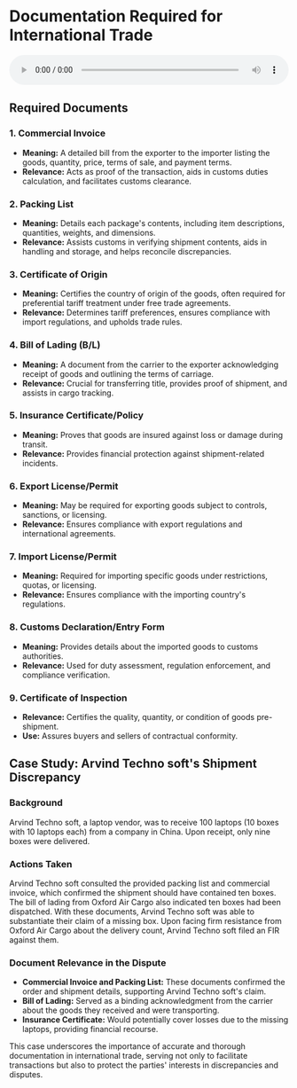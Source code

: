 # Documentation Required for International Trade

<audio controls style="width: 100%;">
  <source src="../../../../../audio/4th_sem/GB/Unit-6 Export Financing and Documentation/6.h Document Required Their Relevance.mp3" type="audio/mpeg">
  Your browser does not support the audio element.
</audio>


## Required Documents 

### 1. Commercial Invoice
- **Meaning:** A detailed bill from the exporter to the importer listing the goods, quantity, price, terms of sale, and payment terms.
- **Relevance:** Acts as proof of the transaction, aids in customs duties calculation, and facilitates customs clearance.

### 2. Packing List
- **Meaning:** Details each package's contents, including item descriptions, quantities, weights, and dimensions.
- **Relevance:** Assists customs in verifying shipment contents, aids in handling and storage, and helps reconcile discrepancies.

### 3. Certificate of Origin
- **Meaning:** Certifies the country of origin of the goods, often required for preferential tariff treatment under free trade agreements.
- **Relevance:** Determines tariff preferences, ensures compliance with import regulations, and upholds trade rules.

### 4. Bill of Lading (B/L)
- **Meaning:** A document from the carrier to the exporter acknowledging receipt of goods and outlining the terms of carriage.
- **Relevance:** Crucial for transferring title, provides proof of shipment, and assists in cargo tracking.

### 5. Insurance Certificate/Policy
- **Meaning:** Proves that goods are insured against loss or damage during transit.
- **Relevance:** Provides financial protection against shipment-related incidents.

### 6. Export License/Permit
- **Meaning:** May be required for exporting goods subject to controls, sanctions, or licensing.
- **Relevance:** Ensures compliance with export regulations and international agreements.

### 7. Import License/Permit
- **Meaning:** Required for importing specific goods under restrictions, quotas, or licensing.
- **Relevance:** Ensures compliance with the importing country's regulations.

### 8. Customs Declaration/Entry Form
- **Meaning:** Provides details about the imported goods to customs authorities.
- **Relevance:** Used for duty assessment, regulation enforcement, and compliance verification.

### 9. Certificate of Inspection
- **Relevance:** Certifies the quality, quantity, or condition of goods pre-shipment.
- **Use:** Assures buyers and sellers of contractual conformity.

## Case Study: Arvind Techno soft's Shipment Discrepancy

### Background
Arvind Techno soft, a laptop vendor, was to receive 100 laptops (10 boxes with 10 laptops each) from a company in China. Upon receipt, only nine boxes were delivered.

### Actions Taken
Arvind Techno soft consulted the provided packing list and commercial invoice, which confirmed the shipment should have contained ten boxes. The bill of lading from Oxford Air Cargo also indicated ten boxes had been dispatched. With these documents, Arvind Techno soft was able to substantiate their claim of a missing box. Upon facing firm resistance from Oxford Air Cargo about the delivery count, Arvind Techno soft filed an FIR against them.

### Document Relevance in the Dispute
- **Commercial Invoice and Packing List:** These documents confirmed the order and shipment details, supporting Arvind Techno soft's claim.
- **Bill of Lading:** Served as a binding acknowledgment from the carrier about the goods they received and were transporting.
- **Insurance Certificate:** Would potentially cover losses due to the missing laptops, providing financial recourse.

This case underscores the importance of accurate and thorough documentation in international trade, serving not only to facilitate transactions but also to protect the parties' interests in discrepancies and disputes.
